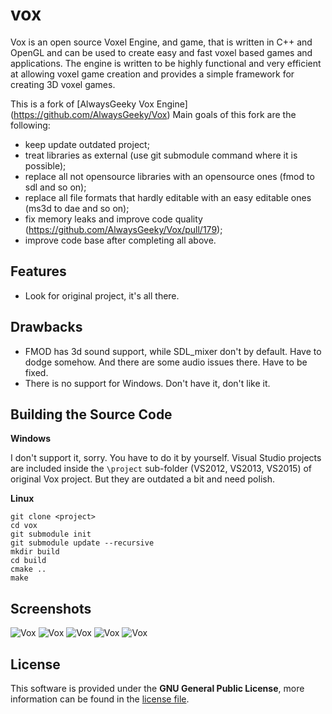# vox

Vox is an open source Voxel Engine, and game, that is written in C++ and OpenGL and can be used to create easy and fast voxel based games and applications. The engine is written to be highly functional and very efficient at allowing voxel game creation and provides a simple framework for creating 3D voxel games.

This is a fork of [AlwaysGeeky Vox Engine] (https://github.com/AlwaysGeeky/Vox)
Main goals of this fork are the following:
- keep update outdated project;
- treat libraries as external (use git submodule command where it is possible);
- replace all not opensource libraries with an opensource ones (fmod to sdl and so on);
- replace all file formats that hardly editable with an easy editable ones (ms3d to dae and so on);
- fix memory leaks and improve code quality (https://github.com/AlwaysGeeky/Vox/pull/179);
- improve code base after completing all above.

## Features
* Look for original project, it's all there.

## Drawbacks
* FMOD has 3d sound support, while SDL_mixer don't by default. Have to dodge somehow. And there are some audio issues there. Have to be fixed.
* There is no support for Windows. Don't have it, don't like it.

## Building the Source Code

**Windows**

I don't support it, sorry. You have to do it by yourself.
Visual Studio projects are included inside the ```\project``` sub-folder (VS2012, VS2013, VS2015) of original Vox project.
But they are outdated a bit and need polish.

**Linux**

```
git clone <project>
cd vox
git submodule init
git submodule update --recursive
mkdir build
cd build
cmake ..
make
```

## Screenshots
![Vox](http://i.imgur.com/aNsZ9Jz.png)
![Vox](http://i.imgur.com/iGcUYSy.png)
![Vox](http://i.imgur.com/ai0qMfD.png)
![Vox](http://i.imgur.com/usPCqJt.png)
![Vox](http://i.imgur.com/mZ85dWP.png)

## License
This software is provided under the **GNU General Public License**, more information can be found in the [license file](https://github.com/AlwaysGeeky/Vox/blob/master/LICENSE.md).
